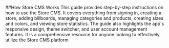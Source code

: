 ##How Store CMS Works
This guide provides step-by-step instructions on how to use the Store CMS. It covers
everything from signing in, creating a store, adding billboards, managing categories
and products, creating sizes and colors, and viewing store statistics. The guide also
highlights the app's responsive design, theme switcher, and user account
management features. It is a comprehensive resource for anyone looking to
effectively utilize the Store CMS platform
